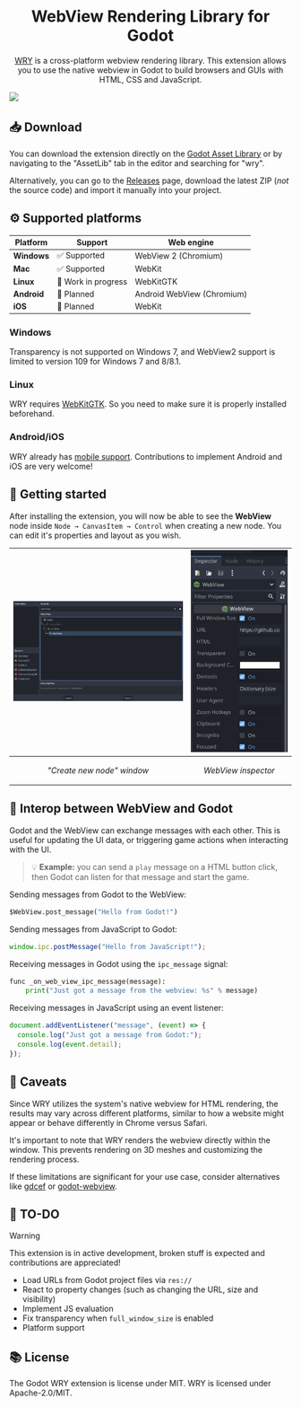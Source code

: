 <h1 align="center">WebView Rendering Library for Godot</h1>

<p align="center">
  <a href="https://github.com/tauri-apps/wry">WRY</a> is a cross-platform webview rendering library. This extension allows you to use the native webview in Godot to build browsers and GUIs with HTML, CSS and JavaScript.
</p>

![](assets/screenshot-7.png)

## 📥 Download

You can download the extension directly on the [Godot Asset Library](https://godotengine.org/asset-library/asset/3426) or by navigating to the "AssetLib" tab in the editor and searching for "wry".

Alternatively, you can go to the [Releases](https://github.com/doceazedo/godot_wry/releases) page, download the latest ZIP (_not_ the source code) and import it manually into your project.

## ⚙️ Supported platforms

| Platform    | Support             | Web engine                 |
| ----------- | ------------------- | -------------------------- |
| **Windows** | ✅ Supported        | WebView 2 (Chromium)       |
| **Mac**     | ✅ Supported        | WebKit                     |
| **Linux**   | 🔄 Work in progress | WebKitGTK                  |
| **Android** | 🚧 Planned          | Android WebView (Chromium) |
| **iOS**     | 🚧 Planned          | WebKit                     |

### Windows

Transparency is not supported on Windows 7, and WebView2 support is limited to version 109 for Windows 7 and 8/8.1.

### Linux

WRY requires [WebKitGTK](https://webkitgtk.org). So you need to make sure it is properly installed beforehand.

### Android/iOS

WRY already has [mobile support](https://github.com/tauri-apps/wry?tab=readme-ov-file#android--ios). Contributions to implement Android and iOS are very welcome!

## 🧰 Getting started

After installing the extension, you will now be able to see the **WebView** node inside `Node → CanvasItem → Control` when creating a new node. You can edit it's properties and layout as you wish.

| ![](assets/create-new-node.png)                       | ![](assets/inspector.png)                      |
| ----------------------------------------------------- | ---------------------------------------------- |
| <p align="center"><i>"Create new node" window</i></p> | <p align="center"><i>WebView inspector</i></p> |

## 🔄 Interop between WebView and Godot

Godot and the WebView can exchange messages with each other. This is useful for updating the UI data, or triggering game actions when interacting with the UI.

> 💡 **Example:** you can send a `play` message on a HTML button click, then Godot can listen for that message and start the game.

Sending messages from Godot to the WebView:

```py
$WebView.post_message("Hello from Godot!")
```

Sending messages from JavaScript to Godot:

```js
window.ipc.postMessage("Hello from JavaScript!");
```

Receiving messages in Godot using the `ipc_message` signal:

```py
func _on_web_view_ipc_message(message):
	print("Just got a message from the webview: %s" % message)
```

Receiving messages in JavaScript using an event listener:

```js
document.addEventListener("message", (event) => {
  console.log("Just got a message from Godot:");
  console.log(event.detail);
});
```

## 🚧 Caveats

Since WRY utilizes the system's native webview for HTML rendering, the results may vary across different platforms, similar to how a website might appear or behave differently in Chrome versus Safari.

It's important to note that WRY renders the webview directly within the window. This prevents rendering on 3D meshes and customizing the rendering process.

If these limitations are significant for your use case, consider alternatives like [gdcef](https://github.com/Lecrapouille/gdcef) or [godot-webview](https://godotwebview.com/).

## 📝 TO-DO

> [!WARNING]  
> This extension is in active development, broken stuff is expected and contributions are appreciated!

- Load URLs from Godot project files via `res://`
- React to property changes (such as changing the URL, size and visibility)
- Implement JS evaluation
- Fix transparency when `full_window_size` is enabled
- Platform support

## 📚 License

The Godot WRY extension is license under MIT. WRY is licensed under Apache-2.0/MIT.
